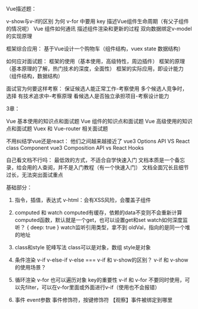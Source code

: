 Vue描述题：

v-show与v-if的区别
为何 v-for 中要用 key
描述Vue组件生命周期（有父子组件的情况呢）
Vue 组件如何通讯
描述组件渲染和更新的过程
双向数据绑定v-model的实现原理

框架综合应用：
基于Vue设计一个购物车（组件结构，vuex state 数据结构）

如何应对面试题：
框架的使用（基本使用，高级特性，周边插件）
框架的原理（基本原理的了解，热门技术的深度，全面性）
框架的实际应用，即设计能力（组件结构，数据结构）

面试官为何要这样考察：
保证候选人能正常工作-考察使用
多个候选人竞争时，选择 有技术追求中-考察原理
看候选人是否独立承担项目-考察设计能力

3章：

Vue 基本使用的知识点和面试题
Vue 组件的知识点和面试题
Vue 高级使用的知识点和面试题
Vuex 和 Vue-router 相关面试题

不用纠结学vue还是react：
他们之间越来越接近了
vue3 Options API VS React class Component
vue3 Composition API vs React Hooks

自己看文档不行吗：
最低效的方式，不适合自学快速入门
文档本质是一个备忘录，给会用的人查阅，并不是入门教程（有一个快速入门）
文档全面冗长且细节过长，无法突出面试重点

 基础部分：
 1. 指令，插值，表达式
 v-html：会有XSS风险，会覆盖子组件

 2. computed 和 watch
 computed有缓存，依赖的data不变则不会重新计算
 computed函数，默认就是一个get，也可以设置get和set
 watch如何深度监听？ { deep: true }
 watch监听引用类型，拿不到 oldVal，指向的是同一个堆的地址

3. class和style
驼峰写法
class可以是对象，数组
style是对象

4. 条件渲染
v-if v-else-if v-else ===
v-if 和 v-show的区别？
v-if 和 v-show的使用场景？

5. 循环渲染
v-for 也可以遍历对象
key的重要性
v-if 和 v-for 不要同时使用，可以先filter，可以在v-for里面或外面进行v-if（使用也不会报错）

6. 事件
event参数
事件修饰符，按键修饰符
【观察】事件被绑定到哪里










